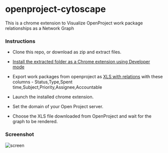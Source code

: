 # openproject-cytoscape
This is a chrome extension to Visualize OpenProject work package relationships as a Network Graph

### Instructions
- Clone this repo, or download as zip and extract files.

- [Install the extracted folder as a Chrome extension using Developer mode](https://developer.chrome.com/docs/extensions/get-started/tutorial/hello-world#load-unpacked)

- Export work packages from openproject as [XLS with relations](https://www.openproject.org/docs/user-guide/work-packages/exporting/#xls-with-relations) with these columns - Status,Type,Spent time,Subject,Priority,Assignee,Accountable

- Launch the installed chrome extension.

- Set the domain of your Open Project server.

- Choose the XLS file downloaded from OpenProject and wait for the graph to be rendered.

### Screenshot

![screen](https://github.com/user-attachments/assets/2ee89fb4-ef59-4b49-906d-dd18053165c9)
